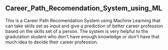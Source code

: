 ## Career_Path_Recomendation_System_using_ML

This is a Career Path Recomendation System using Machine Learning that can take skills set as input and give a prediction of better career profession based on the skills set of a person. The system is very helpful to the gradutation student who don't have enough knowledge or don't have that much idea to decide their career profession.
